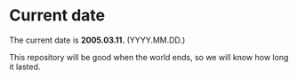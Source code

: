 # Current date

The current date is **2005.03.11.** (YYYY.MM.DD.)

This repository will be good when the world ends, so we will know how long it lasted.